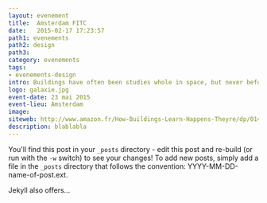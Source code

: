 ```yaml
---
layout: evenement
title:  Amsterdam FITC
date:   2015-02-17 17:23:57
path1: evenements
path2: design
path3:
category: evenements
tags:
- evenements-design
intro: Buildings have often been studies whole in space, but never before have they been studied whole in time.
logo: galaxie.jpg
event-date: 23 mai 2015
event-lieu: Amsterdam
image:
siteweb: http://www.amazon.fr/How-Buildings-Learn-Happens-Theyre/dp/0140139966
description: blablabla
---
```


You'll find this post in your `_posts` directory - edit this post and re-build (or run with the `-w` switch) to see your changes!
To add new posts, simply add a file in the `_posts` directory that follows the convention: YYYY-MM-DD-name-of-post.ext.

Jekyll also offers...